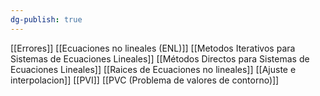 ```yaml
---
dg-publish: true
---
```

[[Errores]]
[[Ecuaciones no lineales (ENL)]]
[[Metodos Iterativos para Sistemas de Ecuaciones Lineales]]
[[Métodos Directos para Sistemas de Ecuaciones Lineales]]
[[Raices de Ecuaciones no lineales]]
[[Ajuste e interpolacion]]
[[PVI]]
[[PVC (Problema de valores de contorno)]]